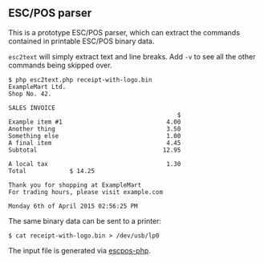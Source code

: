 ESC/POS parser
--------------

This is a prototype ESC/POS parser, which can extract the commands contained in
printable ESC/POS binary data.

`esc2text` will simply extract text and line breaks. Add `-v` to see all the
other commands being skipped over.

````
$ php esc2text.php receipt-with-logo.bin
ExampleMart Ltd.
Shop No. 42.

SALES INVOICE
                                               $
Example item #1                             4.00
Another thing                               3.50
Something else                              1.00
A final item                                4.45
Subtotal                                   12.95

A local tax                                 1.30
Total            $ 14.25

Thank you for shopping at ExampleMart
For trading hours, please visit example.com

Monday 6th of April 2015 02:56:25 PM
````

The same binary data can be sent to a printer:

````
$ cat receipt-with-logo.bin > /dev/usb/lp0 
````

The input file is generated via [escpos-php](https://github.com/mike42/escpos-php).
